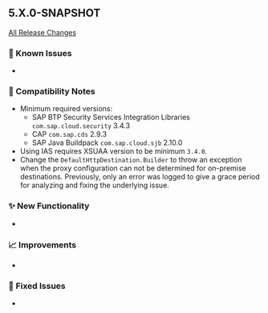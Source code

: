 ## 5.X.0-SNAPSHOT

[All Release Changes](https://github.com/SAP/cloud-sdk-java/releases)

### 🚧 Known Issues

- 

### 🔧 Compatibility Notes

- Minimum required versions:
  - SAP BTP Security Services Integration Libraries `com.sap.cloud.security` 3.4.3 
  - CAP `com.sap.cds` 2.9.3
  - SAP Java Buildpack `com.sap.cloud.sjb` 2.10.0
- Using IAS requires XSUAA version to be minimum `3.4.0`.
- Change the `DefaultHttpDestination.Builder` to throw an exception when the proxy configuration can not be determined for on-premise destinations.
  Previously, only an error was logged to give a grace period for analyzing and fixing the underlying issue.

### ✨ New Functionality

- 

### 📈 Improvements

- 

### 🐛 Fixed Issues

- 
